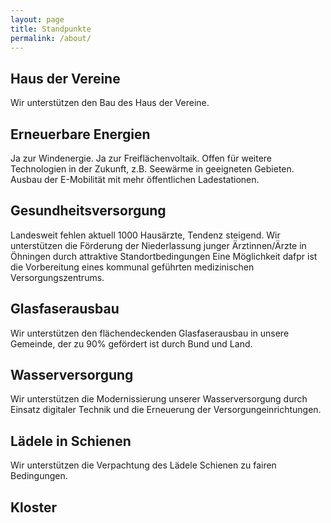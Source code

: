 ```yaml
---
layout: page
title: Standpunkte
permalink: /about/
---
```


<h2>Haus der Vereine</h2>
Wir unterstützen den Bau des Haus der Vereine.
<h2>Erneuerbare Energien</h2>
Ja zur Windenergie.
Ja zur Freiflächenvoltaik.
Offen für weitere Technologien in der Zukunft, z.B. Seewärme in geeigneten Gebieten.
Ausbau der E-Mobilität mit mehr öffentlichen Ladestationen.
<h2>Gesundheitsversorgung</h2>
Landesweit fehlen aktuell 1000 Hausärzte, Tendenz steigend.
Wir unterstützen die Förderung der Niederlassung junger Ärztinnen/Ärzte in Öhningen durch attraktive Standortbedingungen
Eine Möglichkeit dafpr ist die Vorbereitung eines kommunal geführten medizinischen Versorgungszentrums.
<h2>Glasfaserausbau</h2>
Wir unterstützen den flächendeckenden Glasfaserausbau in unsere Gemeinde, der zu 90% gefördert ist durch Bund und Land.
<h2>Wasserversorgung</h2>
Wir unterstützen die Modernissierung unserer Wasserversorgung durch Einsatz digitaler Technik und die Erneuerung der Versorgungeinrichtungen.
<h2>Lädele in Schienen</h2>
Wir unterstützen die Verpachtung des Lädele Schienen zu fairen Bedingungen.
<h2>Kloster</h2>


